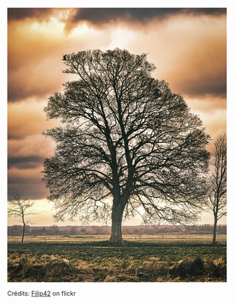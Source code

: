 ![Livia](/images/2022-08-30.jpg)

Crédits: [Filip42](https://www.flickr.com/people/filip42/) on flickr